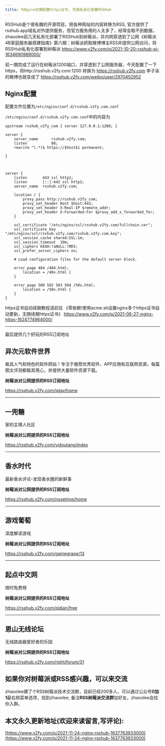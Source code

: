 ```yaml
---
title: 为Nginx优雅配置https证书, 完善私有化部署RSSHub
---
```







RSSHub是个很有趣的开源项目，把各种网站的内容转换为RSS, 官方提供了rsshub.app域名对外提供服务，但官方服务用的人太多了，经常会取不到数据，zhaoolee前几天私有化部署了RSSHub到树莓派，并内网穿透到了公网《树莓派4B家庭服务器搭建指南》第六期：树莓派抓取微博博主RSS并提供公网访问，将RSSHub私有化部署到树莓派 https://www.v2fy.com/p/2021-10-20-rsshub-pi-1634690989000/

前一期完成了运行在树莓派1200端口，并穿透到了公网服务器，今天配置了一下https，将http://rsshub.v2fy.com:1200 转换为 https://rsshub.v2fy.com 李子柒的微博也就变成了 https://rsshub.v2fy.com/weibo/user/2970452952

## Nginx配置

配置文件位置为`/etc/nginx/conf.d/rsshub.v2fy.com.conf`

`/etc/nginx/conf.d/rsshub.v2fy.com.conf`中的内容为

```
upstream rsshub_v2fy_com { server 127.0.0.1:1200; }

server {
    server_name      rsshub.v2fy.com;
    listen           80;
    rewrite ^(.*)$ https://$host$1 permanent;

}



server {
    listen       443 ssl http2;
    listen       [::]:443 ssl http2;
    server_name  rsshub.v2fy.com;

    location / {
        proxy_pass http://rsshub_v2fy_com;
        proxy_set_header Host $host:443;
        proxy_set_header X-Real-IP $remote_addr;
        proxy_set_header X-Forwarded-For $proxy_add_x_forwarded_for;
    }

    ssl_certificate "/etc/nginx/ssl/rsshub.v2fy.com/fullchain.cer";
    ssl_certificate_key "/etc/nginx/ssl/rsshub.v2fy.com/rsshub.v2fy.com.key";
    ssl_session_cache shared:SSL:1m;
    ssl_session_timeout  10m;
    ssl_ciphers HIGH:!aNULL:!MD5;
    ssl_prefer_server_ciphers on;

    # Load configuration files for the default server block.

    error_page 404 /404.html;
        location = /40x.html {
    }

    error_page 500 502 503 504 /50x.html;
        location = /50x.html {
    }
}

```

https证书自动续期教程请前往  《零依赖!使用acme.sh设置nginx多个https证书自动更新，无限续期https证书》 https://www.v2fy.com/p/2021-06-27-nginx-https-1624774964000/

---


最后提供几个好玩的RSS订阅地址

## 异次元软件世界  

极具人气和特色的软件网站！专注于推荐优秀软件、APP应用和互联网资源，每篇图文评测都极其用心，并提供大量软件资源下载。 

**树莓派对公网提供的RSS订阅地址** 

https://rsshub.v2fy.com/iplay/home

---

##  一兜糖 

家的主理人社区

**树莓派对公网提供的RSS订阅地址** 

https://rsshub.v2fy.com/yidoutang/index

---


## 香水时代 

最新香水评论-发现香水圈的新鲜事 

**树莓派对公网提供的RSS订阅地址** 

https://rsshub.v2fy.com/nosetime/home

---



## 游戏葡萄 

深度解读游戏 

**树莓派对公网提供的RSS订阅地址** 

https://rsshub.v2fy.com/gamegrape/13 


---


## 起点中文网 

限时免费榜 

**树莓派对公网提供的RSS订阅地址** 

https://rsshub.v2fy.com/qidian/free

---
## 恩山无线论坛  

无线路由器爱好者的乐园


**树莓派对公网提供的RSS订阅地址** 

https://rsshub.v2fy.com/right/forum/31 


## 如果你对树莓派或RSS感兴趣，可以来交流

zhaoolee建了个RSS树莓派技术交流群，目前已经200多人，可以通过公众号**0加1**最右侧菜单选项，找到zhaoolee, 备注**RSS树莓派交流群**加好友，zhaoolee会拉你入群。








## 本文永久更新地址(欢迎来读留言,写评论):

[https://www.v2fy.com/p/2021-11-24-nginx-rsshub-1637763933000](https://www.v2fy.com/p/2021-11-24-nginx-rsshub-1637763933000)
